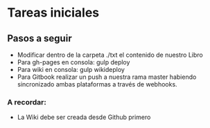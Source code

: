 # Tareas iniciales

## Pasos a seguir

* Modificar dentro de la carpeta ./txt el contenido de nuestro Libro
* Para gh-pages en consola: gulp deploy
* Para wiki en consola: gulp wikideploy
* Para Gitbook realizar un push a nuestra rama master habiendo sincronizado ambas plataformas a través de webhooks.

### A recordar:
* La Wiki debe ser creada desde Github primero
